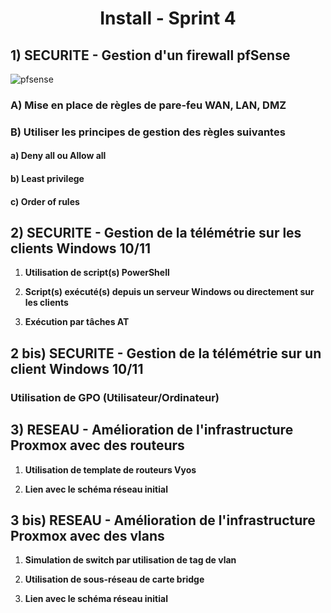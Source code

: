 <div align="center"><H1> Install -  Sprint 4 </H1></div>

## 1) SECURITE - Gestion d'un firewall pfSense

![pfsense](https://github.com/WildCodeSchool/TSSR-ANGOU-P3-G1/blob/main/images/logo_pfsense.png)

### A) Mise en place de règles de pare-feu WAN, LAN, DMZ

### B) Utiliser les principes de gestion des règles suivantes

#### a) Deny all ou Allow all

#### b) Least privilege

#### c) Order of rules

## 2) SECURITE - Gestion de la télémétrie sur les clients Windows 10/11

1. **Utilisation de script(s) PowerShell**

2. **Script(s) exécuté(s) depuis un serveur Windows ou directement sur les clients**

3. **Exécution par tâches AT**

## 2 bis) SECURITE - Gestion de la télémétrie sur un client Windows 10/11

### Utilisation de GPO (Utilisateur/Ordinateur)

## 3) RESEAU - Amélioration de l'infrastructure Proxmox avec des routeurs

1. **Utilisation de template de routeurs Vyos**

2. **Lien avec le schéma réseau initial**

## 3 bis) RESEAU - Amélioration de l'infrastructure Proxmox avec des vlans

1. **Simulation de switch par utilisation de tag de vlan**

2. **Utilisation de sous-réseau de carte bridge**

3. **Lien avec le schéma réseau initial**
